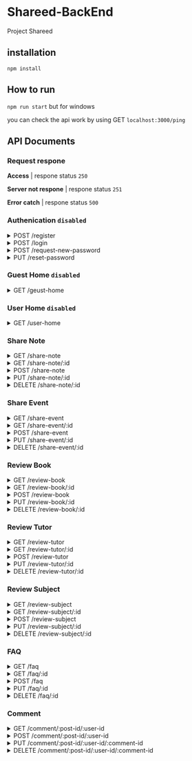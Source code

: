 # Shareed-BackEnd
  
Project Shareed
  
## installation

`npm install`

## How to run

`npm run start` but for windows

you can check the api work by using GET `localhost:3000/ping`

## API Documents

### Request respone
  
  **Access** | respone status `250`
  
  **Server not respone** | respone status `251`
  
  **Error catch** | respone status `500`
  
### Authenication `disabled`

<details>
  <summary>POST /register</summary>
  
  - requirement
  
    **parameter**: `Email KMUTT` | `password` | `username`\
    **respone body**: -
  
</details>
<details>
  <summary>POST /login</summary>
  
  - requirement
  
    **parameter**: `Email KMUTT` | `password`\
    **respone body**: -
  
</details>
<details>
  <summary>POST /request-new-password</summary>
  
  - requirement
  
    **parameter**: `Email KMUTT`\
    **respone body**: -
  
</details>
<details>
  <summary>PUT /reset-password</summary>
    
  - requirement
  
    **parameter**: `new password`\
    **respone body**: -
  
</details>
  
### Guest Home `disabled`
  
<details>
  <summary>GET /geust-home</summary>
    
  - requirement
  
    **parameter**: -\
    **respone body**: -
  
</details>
  
### User Home `disabled`
  
<details>
  <summary>GET /user-home</summary>
    
  - requirement
  
    **parameter**: -\
    **respone body**: -
  
</details>
  
### Share Note

<details>
  <summary>GET /share-note</summary>
    
  - requirement
  
    **parameter**: -\
    **respone body**: `Main Picture` | `Subject Name` | `Post Date`
  
</details>
<details>
  <summary>GET /share-note/:id</summary>
    
  - requirement
  
    **parameter**: -\
    **respone body**: `Main Picture` | `Subject Name` | `Section` | `Instractor name` | `Semester` | `Tag` | `Title` | `Picture` | `Write Down` | `Owner`
  
</details>
<details>
  <summary>POST /share-note</summary>
    
  - requirement
  
    **parameter**: `Main Picture` | `Subject name` | `Section` | `Instractor name` | `Semester` | `Tag` | `Title` | `Picture`\
    **respone body**: -
  
</details>
<details>
  <summary>PUT /share-note/:id</summary>
    
  - requirement
  
    **parameter**: `Main Picture` | `Subject name` | `Section` | `Instractor name` | `Semester` | `Tag` | `Title` | `Picture`\
    **respone body**: -
  
</details>
<details>
  <summary>DELETE /share-note/:id</summary>
    
  - requirement
  
    **parameter**: -\
    **respone body**: -
  
</details>
  
  ### Share Event
  
<details>
  <summary>GET /share-event</summary>
    
  - requirement
  
    **parameter**: -\
    **respone body**: `Main Picture` | `Event Name` | `Post Date`
  
</details>
<details>
  <summary>GET /share-event/:id</summary>
    
  - requirement
  
    **parameter**: -\
    **respone body**: `Main Picture` | `Event Name` | `Location` | `Condition` | `Register here` | `Tag` | `Date & Time` | `Description` | `Picture` | `Write Down` | `Owner`
  
</details>
<details>
  <summary>POST /share-event</summary>
    
  - requirement
  
    **parameter**: `Main Picture` | `Event name` | `Location` | `Condition` | `Register here` | `Tag` | `Date & Time` | `Description` | `Picture`\
    **respone body**: -
  
</details>
<details>
  <summary>PUT /share-event/:id</summary>
    
  - requirement
  
    **parameter**: `Main Picture` | `Event name` | `Location` | `Condition` | `Register here` | `Tag` | `Date & Time` | `Description` | `Picture`\
    **respone body**: -
  
</details>
<details>
  <summary>DELETE /share-event/:id</summary>
    
  - requirement
  
    **parameter**: -\
    **respone body**: -
  
</details>
  
  ### Review Book
  
<details>
  <summary>GET /review-book</summary>
    
  - requirement
  
    **parameter**: -\
    **respone body**: `Main Picture` | `Title Name` | `Post Date`
  
</details>
<details>
  <summary>GET /review-book/:id</summary>
    
  - requirement
  
    **parameter**: -\
    **respone body**: `Main Picture` | `Subject ID` | `Subject Name` | `Title Name` | `Written by` | `Register here` | `Edition` | `Tag` | `Link To Library` | `Description` | `Picture` | `Write Down` | `Owner`
  
</details>
<details>
  <summary>POST /review-book</summary>
    
  - requirement
  
    **parameter**: `Main Picture` | `Subject ID` | `Subject Name` | `Title Name` | `Written by` | `Register here` | `Edition` | `Tag` | `Link To Library` | `Description` | `Picture`\
    **respone body**: -
  
</details>
<details>
  <summary>PUT /review-book/:id</summary>
    
  - requirement
  
    **parameter**: `Main Picture` | `Subject ID` | `Subject Name` | `Title Name` | `Written by` | `Register here` | `Edition` | `Tag` | `Link To Library` | `Description` | `Picture`\
    **respone body**: -
  
</details>
<details>
  <summary>DELETE /review-book/:id</summary>
    
  - requirement
  
    **parameter**: -\
    **respone body**: -
  
</details>
  
  ### Review Tutor
  
<details>
  <summary>GET /review-tutor</summary>
    
  - requirement
  
    **parameter**: -\
    **respone body**: `Main Picture` | `Title Name` | `Post Date`
  
</details>
<details>
  <summary>GET /review-tutor/:id</summary>
    
  - requirement
  
    **parameter**: -\
    **respone body**: `Main Picture` | `Title Name` | `Tutor Name` | `Academy` | `The coures is taught` | `Contact` | `Description` | `Tag` | `Picture` | `Write Down` | `Owner`
  
</details>
<details>
  <summary>POST /review-tutor</summary>
    
  - requirement
  
    **parameter**: `Main Picture` | `Title Name` | `Tutor Name` | `Academy` | `The coures is taught` | `Contact` | `Description` | `Tag` | `Picture`\
    **respone body**: -
  
</details>
<details>
  <summary>PUT /review-tutor/:id</summary>
    
  - requirement
  
    **parameter**: `Main Picture` | `Title Name` | `Tutor Name` | `Academy` | `The coures is taught` | `Contact` | `Description` | `Tag` | `Picture`\
    **respone body**: -
  
</details>
<details>
  <summary>DELETE /review-tutor/:id</summary>
    
  - requirement
  
    **parameter**: -\
    **respone body**: -
  
</details>
  
  ### Review Subject
  
<details>
  <summary>GET /review-subject</summary>
    
  - requirement
  
    **parameter**: -\
    **respone body**: `Main Picture` | `Title Name` | `Post Date`
  
</details>
<details>
  <summary>GET /review-subject/:id</summary>
    
  - requirement
  
    **parameter**: -\
    **respone body**: `Main Picture` | `Title Name` | `Subject ID` | `Subject Name` | `Teach By` | `Section` | `Condition` | `Tag` |  `Description` | `Picture` | `Write Down` | `Owner`
  
</details>
<details>
  <summary>POST /review-subject</summary>
    
  - requirement
  
    **parameter**: `Main Picture` | `Title Name` | `Subject ID` | `Subject Name` | `Teach By` | `Section` | `Condition` | `Tag` |  `Description` | `Picture`\
    **respone body**: -
  
</details>
<details>
  <summary>PUT /review-subject/:id</summary>
    
  - requirement
  
    **parameter**: `Main Picture` | `Title Name` | `Subject ID` | `Subject Name` | `Teach By` | `Section` | `Condition` | `Tag` |  `Description` | `Picture`\
    **respone body**: -
  
</details>
<details>
  <summary>DELETE /review-subject/:id</summary>
    
  - requirement
  
    **parameter**: -\
    **respone body**: -
  
</details>
  
  ### FAQ
  
<details>
  <summary>GET /faq</summary>
    
  - requirement
  
    **parameter**: -\
    **respone body**: `Title Name` | `Post Date`
  
</details>
<details>
  <summary>GET /faq/:id</summary>
    
  - requirement
  
    **parameter**: -\
    **respone body**: `Title Name` | `Descirption` | `Tag` | `Write Down` | `Owner`
  
</details>
<details>
  <summary>POST /faq</summary>
    
  - requirement
  
    **parameter**: `Title Name` | `Descirption` | `Tag`\
    **respone body**: -
  
</details>
<details>
  <summary>PUT /faq/:id</summary>
    
  - requirement
  
    **parameter**: `Title Name` | `Descirption` | `Tag`\
    **respone body**: -
  
</details>
<details>
  <summary>DELETE /faq/:id</summary>
    
  - requirement
  
    **parameter**: -\
    **respone body**: -
  
</details>
  
  ### Comment
  
<details>
  <summary>GET /comment/:post-id/:user-id</summary>
    
  - requirement
  
    **parameter**: -\
    **respone body**: fetch comment by `post-id` && check owner by `user-id`
  
</details>
<details>
  <summary>POST /comment/:post-id/:user-id</summary>
    
  - requirement
  
    **parameter**: `post-id`, `user-id`, `comment-id`\
    **respone body**: -
  
</details>
<details>
  <summary>PUT /comment/:post-id/:user-id/:comment-id</summary>
    
  - requirement
  
    **parameter**: `post-id`, `user-id`, `comment-id`\
    **respone body**: -
  
</details>
<details>
  <summary>DELETE /comment/:post-id/:user-id/:comment-id</summary>
    
  - requirement
  
    **parameter**: -\
    **respone body**: -
  
</details>
